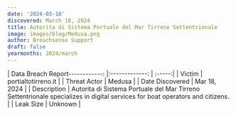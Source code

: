 ```yaml
---
date: '2024-03-18'
discovered: March 18, 2024
title: Autorita di Sistema Portuale del Mar Tirreno Settentrionale
image: images/blog/Medusa.png
author: Breachsense Support
draft: false
yearmonths: 2024/march
---
```


| Data Breach Report------------:     |:-------------:    | :-----:|
| Victim      | portialtotirreno.it      | 
| Threat Actor      | Medusa      | 
| Date Discovered      | Mar 18, 2024      | 
| Description      | Autorita di Sistema Portuale del Mar Tirreno Settentrionale specializes in digital services for boat operators and citizens.      | 
| Leak Size      | Unknown      | 

